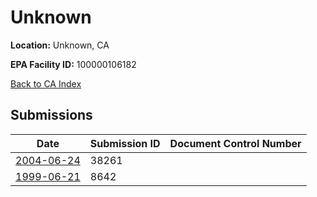 # Unknown

**Location:** Unknown, CA

**EPA Facility ID:** 100000106182

[Back to CA Index](../../index.md)

## Submissions

| Date | Submission ID | Document Control Number |
|------|--------------|-------------------------|
| [2004-06-24](submissions/38261.md) | 38261 |  |
| [1999-06-21](submissions/8642.md) | 8642 |  |
